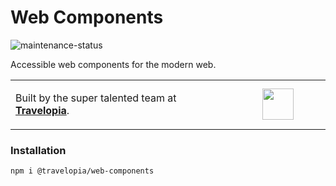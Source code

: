 # Web Components

![maintenance-status](https://img.shields.io/badge/maintenance-actively--developed-brightgreen.svg)

Accessible web components for the modern web.

<table width="100%">
	<tr>
		<td align="left" width="70%">
        	<p>Built by the super talented team at <strong><a href="https://www.travelopia.com/work-with-us/">Travelopia</a></strong>.</p>
		</td>
		<td align="center" width="30%">
			<img src="https://www.travelopia.com/wp-content/themes/travelopia/assets/svg/logo-travelopia-circle.svg" width="50" />
		</td>
	</tr>
</table>

### Installation

`npm i @travelopia/web-components`

